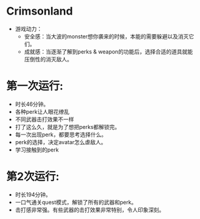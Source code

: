 # Crimsonland
  * 游戏动力：
    * 安全感：当大波的monster想你袭来的时候，本能的需要躲避以及消灭它们。
    * 成就感：当逐渐了解到perks & weapon的功能后，选择合适的道具就能压倒性的消灭敌人。
# 第一次运行:
  * 时长46分钟。
  * 各种perk让人眼花缭乱
  * 不同武器击打效果不一样
  * 打了这么久，就是为了想把perks都解锁完。
  * 每一次出现perk，都要思考选择什么。
  * perk的选择，决定avatar怎么虐敌人。
  * 学习接触到的perk
# 第2次运行:
  * 时长194分钟。
  * 一口气通关quest模式，解锁了所有的武器和perk。
  * 击打感非常强。有些武器的击打效果非常特别，令人印象深刻。


